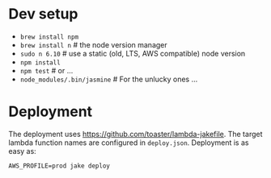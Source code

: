 # Dev setup
- `brew install npm`
- `brew install n`   # the node version manager
- `sudo n 6.10`      # use a static (old, LTS, AWS compatible) node version
- `npm install`
- `npm test`         # or ...
- `node_modules/.bin/jasmine` # For the unlucky ones ...

# Deployment

The deployment uses https://github.com/toaster/lambda-jakefile.
The target lambda function names are configured in `deploy.json`.
Deployment is as easy as:

```
AWS_PROFILE=prod jake deploy
```
